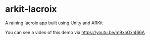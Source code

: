 # arkit-lacroix
A raining lacroix app built using Unity and ARKit

You can see a video of this demo via https://youtu.be/m9xaGxl466A

